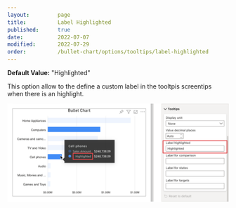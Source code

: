 ```yaml
---
layout:         page
title:          Label Highlighted
published:      true
date:           2022-07-07
modified:   	2022-07-29
order:          /bullet-chart/options/tooltips/label-highlighted
---
```


**Default Value:** "Highlighted"

This option allow to the define a custom label in the tooltpis screentips when there is an highlight.

<img src="images/label-highlighted.png" width="700">

